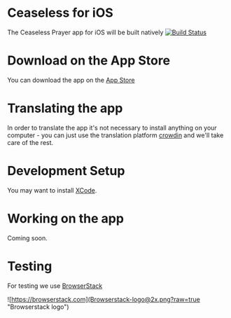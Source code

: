 # Ceaseless for iOS
The Ceaseless Prayer app for iOS will be built natively
[![Build Status](https://travis-ci.com/ceaseless-prayer/CeaselessIOS.svg?branch=master)](https://travis-ci.com/ceaseless-prayer/CeaselessIOS)

# Download on the App Store

You can download the app on the [App Store](https://itunes.apple.com/us/app/ceaseless/id973610764?mt=8)

# Translating the app

In order to translate the app it's not necessary to install anything on your computer - you can just use the translation platform [crowdin](https://crowdin.com/project/ceaselessios) and we'll take care of the rest.

# Development Setup

You may want to install [XCode](https://developer.apple.com/tools/xcode/).

# Working on the app

Coming soon.

# Testing

For testing we use [BrowserStack](https://browserstack.com)

![https://browserstack.com](Browserstack-logo@2x.png?raw=true "Browserstack logo")


